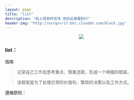 ```yaml
---
layout: page
title: "list"
description: "纸上得来终觉浅 绝知此事要躬行"
header-img: "http://osrqxvr17.bkt.clouddn.com/black.jpg"
---
```



<center>
    <p><img src="http://osrqxvr17.bkt.clouddn.com/skyer.jpg" align="center"></p>
</center>


### list：

指南

> 记录自己工作及思考重点、慎重选取，形成一个明细的框架。


> 该框架是为了处理日常的价值判、繁琐的决策以及工作方式。

遵循原则：









